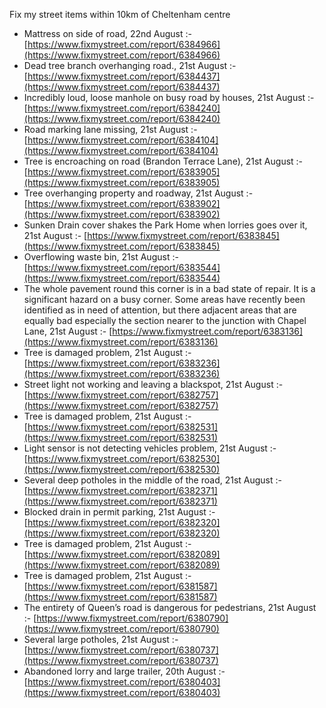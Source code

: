 Fix my street items within 10km of Cheltenham centre

<!-- fix_marker starts -->

- Mattress on side of road, 22nd August :- [https://www.fixmystreet.com/report/6384966](https://www.fixmystreet.com/report/6384966)
- Dead tree branch overhanging road., 21st August :- [https://www.fixmystreet.com/report/6384437](https://www.fixmystreet.com/report/6384437)
- Incredibly loud, loose manhole on busy road by houses, 21st August :- [https://www.fixmystreet.com/report/6384240](https://www.fixmystreet.com/report/6384240)
- Road marking lane missing, 21st August :- [https://www.fixmystreet.com/report/6384104](https://www.fixmystreet.com/report/6384104)
- Tree is encroaching on road (Brandon Terrace Lane), 21st August :- [https://www.fixmystreet.com/report/6383905](https://www.fixmystreet.com/report/6383905)
- Tree overhanging property and roadway, 21st August :- [https://www.fixmystreet.com/report/6383902](https://www.fixmystreet.com/report/6383902)
- Sunken Drain cover shakes the Park Home when lorries goes over it, 21st August :- [https://www.fixmystreet.com/report/6383845](https://www.fixmystreet.com/report/6383845)
- Overflowing waste bin, 21st August :- [https://www.fixmystreet.com/report/6383544](https://www.fixmystreet.com/report/6383544)
- The whole pavement round this corner is in a bad state of repair. It is a significant hazard on a busy corner. Some areas have recently been identified as in need of attention, but there adjacent areas that are equally bad especially the section nearer to the junction with Chapel Lane, 21st August :- [https://www.fixmystreet.com/report/6383136](https://www.fixmystreet.com/report/6383136)
- Tree is damaged problem, 21st August :- [https://www.fixmystreet.com/report/6383236](https://www.fixmystreet.com/report/6383236)
- Street light not working and leaving a blackspot, 21st August :- [https://www.fixmystreet.com/report/6382757](https://www.fixmystreet.com/report/6382757)
- Tree is damaged problem, 21st August :- [https://www.fixmystreet.com/report/6382531](https://www.fixmystreet.com/report/6382531)
- Light sensor is not detecting vehicles problem, 21st August :- [https://www.fixmystreet.com/report/6382530](https://www.fixmystreet.com/report/6382530)
- Several deep potholes in the middle of the road, 21st August :- [https://www.fixmystreet.com/report/6382371](https://www.fixmystreet.com/report/6382371)
- Blocked drain in permit parking, 21st August :- [https://www.fixmystreet.com/report/6382320](https://www.fixmystreet.com/report/6382320)
- Tree is damaged problem, 21st August :- [https://www.fixmystreet.com/report/6382089](https://www.fixmystreet.com/report/6382089)
- Tree is damaged problem, 21st August :- [https://www.fixmystreet.com/report/6381587](https://www.fixmystreet.com/report/6381587)
- The entirety of Queen’s road is dangerous for pedestrians, 21st August :- [https://www.fixmystreet.com/report/6380790](https://www.fixmystreet.com/report/6380790)
- Several large potholes, 21st August :- [https://www.fixmystreet.com/report/6380737](https://www.fixmystreet.com/report/6380737)
- Abandoned lorry and large trailer, 20th August :- [https://www.fixmystreet.com/report/6380403](https://www.fixmystreet.com/report/6380403)

<!-- fix_marker ends -->